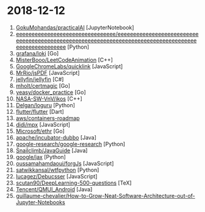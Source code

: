 # 2018-12-12

1. [GokuMohandas/practicalAI](https://github.com/GokuMohandas/practicalAI "A practical approach to learning machine learning.") [JupyterNotebook]
2. [eeeeeeeeeeeeeeeeeeeeeeeeeeeeeeee/eeeeeeeeeeeeeeeeeeeeeeeeeeeeeeeeeeeeeeeeeeeeeeeeeeeeeeeeeeeeeeeeeeeeeeeeeeeeeeeeeeeeeeeeeeeeeeeeeeee](https://github.com/eeeeeeeeeeeeeeeeeeeeeeeeeeeeeeee/eeeeeeeeeeeeeeeeeeeeeeeeeeeeeeeeeeeeeeeeeeeeeeeeeeeeeeeeeeeeeeeeeeeeeeeeeeeeeeeeeeeeeeeeeeeeeeeeeeee "eeeeeeeeeeeeeeeeeeeeeeeeeeeeeeeeeeeeeeeeeeeeeeeeeeeeeeeeeeeeeeeeeeeee") [Python]
3. [grafana/loki](https://github.com/grafana/loki "Like Prometheus, but for logs.") [Go]
4. [MisterBooo/LeetCodeAnimation](https://github.com/MisterBooo/LeetCodeAnimation "Demonstrate all the questions on LeetCode in the form of animation.（用动画的形式呈现解LeetCode题目的思路）") [C++]
5. [GoogleChromeLabs/quicklink](https://github.com/GoogleChromeLabs/quicklink "⚡️Faster subsequent page-loads by prefetching in-viewport links during idle time") [JavaScript]
6. [MrRio/jsPDF](https://github.com/MrRio/jsPDF "Client-side JavaScript PDF generation for everyone.") [JavaScript]
7. [jellyfin/jellyfin](https://github.com/jellyfin/jellyfin "The Free Software Media Browser") [C#]
8. [mholt/certmagic](https://github.com/mholt/certmagic "Automatic HTTPS for any Go program: fully-managed TLS certificate issuance and renewal") [Go]
9. [yeasy/docker_practice](https://github.com/yeasy/docker_practice "Learn and understand Docker technologies, with real DevOps practice!") [Go]
10. [NASA-SW-VnV/ikos](https://github.com/NASA-SW-VnV/ikos "Static analyzer for C/C++ based on the theory of Abstract Interpretation.") [C++]
11. [Delgan/loguru](https://github.com/Delgan/loguru "Python logging made (stupidly) simple") [Python]
12. [flutter/flutter](https://github.com/flutter/flutter "Flutter makes it easy and fast to build beautiful mobile apps.") [Dart]
13. [aws/containers-roadmap](https://github.com/aws/containers-roadmap "This is the public roadmap for AWS container services (ECS, ECR, Fargate, and EKS).") 
14. [didi/mpx](https://github.com/didi/mpx "An enhanced miniprogram framework with data reactivity and deep optimizition.") [JavaScript]
15. [Microsoft/ethr](https://github.com/Microsoft/ethr "Ethr is a Network Performance Measurement Tool for TCP, UDP & HTTP.") [Go]
16. [apache/incubator-dubbo](https://github.com/apache/incubator-dubbo "Apache Dubbo (incubating) is a high-performance, java based, open source RPC framework.") [Java]
17. [google-research/google-research](https://github.com/google-research/google-research "Google AI Research") [Python]
18. [Snailclimb/JavaGuide](https://github.com/Snailclimb/JavaGuide "【Java学习+面试指南】 一份涵盖大部分Java程序员所需要掌握的核心知识。") [Java]
19. [google/jax](https://github.com/google/jax "GPU- and TPU-backed NumPy with differentiation and JIT compilation.") [Python]
20. [oussamahamdaoui/forgJs](https://github.com/oussamahamdaoui/forgJs "ForgJs is a javascript lightweight object validator. Go check the Quick start section and start coding with love") [JavaScript]
21. [satwikkansal/wtfpython](https://github.com/satwikkansal/wtfpython "A collection of surprising Python snippets and lesser-known features.") [Python]
22. [lucagez/Debucsser](https://github.com/lucagez/Debucsser "CSS debugging tool with an unpronounceable name") [JavaScript]
23. [scutan90/DeepLearning-500-questions](https://github.com/scutan90/DeepLearning-500-questions "深度学习500问，以问答形式对常用的概率知识、线性代数、机器学习、深度学习、计算机视觉等热点问题进行阐述，以帮助自己及有需要的读者。 全书分为18个章节，近30万字。由于水平有限，书中不妥之处恳请广大读者批评指正。 未完待续............ 如有意合作，联系scutjy2015@163.com 版权所有，违权必究 Tan 2018.06") [TeX]
24. [Tencent/QMUI_Android](https://github.com/Tencent/QMUI_Android "提高 Android UI 开发效率的 UI 库") [Java]
25. [guillaume-chevalier/How-to-Grow-Neat-Software-Architecture-out-of-Jupyter-Notebooks](https://github.com/guillaume-chevalier/How-to-Grow-Neat-Software-Architecture-out-of-Jupyter-Notebooks "Growing the code out of your notebooks - the right way.") 
